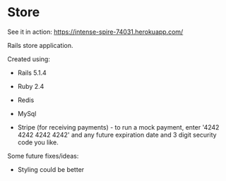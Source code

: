 # Store
See it in action: https://intense-spire-74031.herokuapp.com/

Rails store application.

Created using:

* Rails 5.1.4

* Ruby 2.4

* Redis

* MySql

* Stripe (for receiving payments) - to run a mock payment, enter '4242 4242 4242 4242' and any future expiration date and 3 digit security code you like.

Some future fixes/ideas:

* Styling could be better

